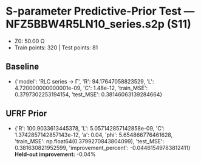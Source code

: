 # S-parameter Predictive-Prior Test — NFZ5BBW4R5LN10_series.s2p (S11)
- Z0: 50.00 Ω
- Train points: 320  |  Test points: 81

## Baseline
- {'model': 'RLC series -> Γ', 'R': 94.17647058823529, 'L': 4.720000000000001e-09, 'C': 1.48e-12, 'train_MSE': 0.3797302253194154, 'test_MSE': 0.38146063139284664}

## UFRF Prior
- {'R': 100.9033613445378, 'L': 5.057142857142858e-09, 'C': 1.3742857142857143e-12, 'a': 0.04, 'phi': 5.654866776461628, 'train_MSE': np.float64(0.3799270843804099), 'test_MSE': 0.381630821952599, 'improvement_percent': -0.04461549783812411}
**Held-out improvement:** -0.04%